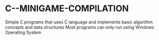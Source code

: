 # C--MINIGAME-COMPILATION
Simple C programs that uses C language and implements basic algorithm concepts and data structures
Most programs can only run using Windows Operating System
